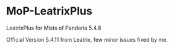 # MoP-LeatrixPlus
LeatrixPlus for Mists of Pandaria 5.4.8

Official Version 5.4.11 from Leatrix, few minor issues fixed by me.
